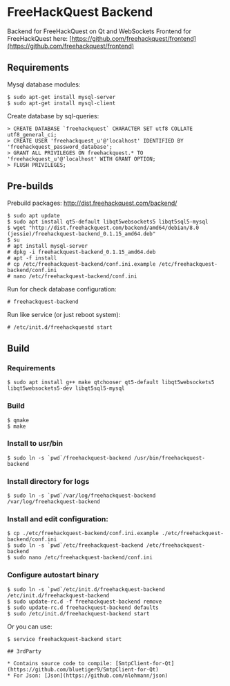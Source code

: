 # FreeHackQuest Backend

Backend for FreeHackQuest on Qt and WebSockets
Frontend for FreeHackQuest here: [https://github.com/freehackquest/frontend](https://github.com/freehackquest/frontend)

## Requirements

Mysql database modules:
```
$ sudo apt-get install mysql-server
$ sudo apt-get install mysql-client
```
Create database by sql-queries:

```
> CREATE DATABASE `freehackquest` CHARACTER SET utf8 COLLATE utf8_general_ci;
> CREATE USER 'freehackquest_u'@'localhost' IDENTIFIED BY 'freehackquest_password_database';
> GRANT ALL PRIVILEGES ON freehackquest.* TO 'freehackquest_u'@'localhost' WITH GRANT OPTION;
> FLUSH PRIVILEGES;
```
## Pre-builds

Prebuild packages: http://dist.freehackquest.com/backend/
```
$ sudo apt update
$ sudo apt install qt5-default libqt5websockets5 libqt5sql5-mysql
$ wget "http://dist.freehackquest.com/backend/amd64/debian/8.0 (jessie)/freehackquest-backend_0.1.15_amd64.deb"
$ su
# apt install mysql-server
# dpkg -i freehackquest-backend_0.1.15_amd64.deb
# apt -f install
# cp /etc/freehackquest-backend/conf.ini.example /etc/freehackquest-backend/conf.ini
# nano /etc/freehackquest-backend/conf.ini
```
Run for check database configuration:
```
# freehackquest-backend
```
Run like service (or just reboot system):
```
# /etc/init.d/freehackquestd start
```
## Build

### Requirements
```
$ sudo apt install g++ make qtchooser qt5-default libqt5websockets5 libqt5websockets5-dev libqt5sql5-mysql
```
### Build
```
$ qmake
$ make
```
### Install to usr/bin
```
$ sudo ln -s `pwd`/freehackquest-backend /usr/bin/freehackquest-backend
```
### Install directory for logs
```
$ sudo ln -s `pwd`/var/log/freehackquest-backend /var/log/freehackquest-backend
```
### Install and edit configuration:
```
$ cp ./etc/freehackquest-backend/conf.ini.example ./etc/freehackquest-backend/conf.ini
$ sudo ln -s `pwd`/etc/freehackquest-backend /etc/freehackquest-backend
$ sudo nano /etc/freehackquest-backend/conf.ini
```
### Configure autostart binary
```
$ sudo ln -s `pwd`/etc/init.d/freehackquest-backend /etc/init.d/freehackquest-backend
$ sudo update-rc.d -f freehackquest-backend remove
$ sudo update-rc.d freehackquest-backend defaults
$ sudo /etc/init.d/freehackquest-backend start
```
Or you can use:
```
$ service freehackquest-backend start

## 3rdParty

* Contains source code to compile: [SmtpClient-for-Qt](https://github.com/bluetiger9/SmtpClient-for-Qt)
* For Json: [Json](https://github.com/nlohmann/json)
